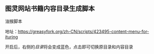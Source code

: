 ## 图灵网站书籍内容目录生成脚本

油猴脚本

地址：https://greasyfork.org/zh-CN/scripts/423495-content-menu-for-ituring

开启后，右侧的*目录*将会变成蓝色，点击即可切换原目录和内容目录
